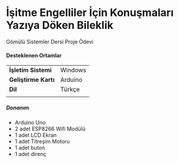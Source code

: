 # İşitme Engelliler İçin Konuşmaları Yazıya Döken Bileklik
Gömülü Sistemler Dersi Proje Ödevi

#### Desteklenen Ortamlar

|                         |                                         |
|-------------------------|-----------------------------------------|
| **İşletim Sistemi**     | Windows                                 |
| **Geliştirme Kartı**    | Arduino                                 |
| **Dil**                 | Türkçe                                  |
|                         |                                         |


##### Donanım

- Arduino Uno
- 2 adet ESP8266 Wifi Modülü
- 1 adet LCD Ekran
- 1 adet Titreşim Motoru
- 1 adet buton
- 1 adet direnç



